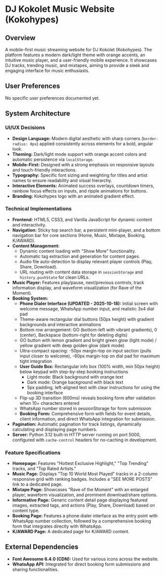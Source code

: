 # DJ Kokolet Music Website (Kokohypes)

## Overview
A mobile-first music streaming website for DJ Kokolet (Kokohypes). The platform features a modern dark/light theme with orange accents, an intuitive music player, and a user-friendly mobile experience. It showcases DJ tracks, trending music, and mixtapes, aiming to provide a sleek and engaging interface for music enthusiasts.

## User Preferences
No specific user preferences documented yet.

## System Architecture

### UI/UX Decisions
- **Design Language:** Modern digital aesthetic with sharp corners (`border-radius: 0px`) applied consistently across elements for a bold, angular look.
- **Theming:** Dark/light mode support with orange accent colors and automatic persistence via `localStorage`.
- **Mobile-First:** Designed with a strong emphasis on responsive layouts and touch-friendly interactions.
- **Typography:** Specific font sizing and weighting for titles and artist names to ensure readability and visual hierarchy.
- **Interactive Elements:** Animated success overlays, countdown timers, rainbow focus effects on inputs, and ripple animations for buttons.
- **Branding:** Kokohypes logo with an animated gradient effect.

### Technical Implementations
- **Frontend:** HTML5, CSS3, and Vanilla JavaScript for dynamic content and interactivity.
- **Navigation:** Sticky top search bar, a persistent mini-player, and a bottom navigation bar for core sections (Home, Music, Mixtape, Booking, K/AWARD).
- **Content Management:**
    - Dynamic content loading with "Show More" functionality.
    - Automatic tag extraction and generation for content pages.
    - Audio file auto-detection to display relevant player controls (Play, Share, Download).
    - URL routing with content data storage in `sessionStorage` and `history.pushState` for clean URLs.
- **Music Player:** Features play/pause, next/previous controls, track information display, and waveform visualization (for Rave of the Moment).
- **Booking System:** 
    - **Phone Dialer Interface (UPDATED - 2025-10-18):** Initial screen with welcome message, WhatsApp number input, and realistic 3x4 dial pad
    - Theme-aware rectangular dial buttons (50px height) with gradient backgrounds and interactive animations
    - Bottom row arrangement: GO (bottom-left with vibrant gradients), 0 (center), Backspace (bottom-right for deleting digits)
    - GO button with lemon gradient and bright green glow (light mode) / yellow gradient with deep golden glow (dark mode)
    - Ultra-compact spacing: -50px margin-top on input section (pulls input closer to welcome), -60px margin-top on dial pad for maximum tight integration
    - **User Guide Box:** Rectangular info box (100% width, min 50px height) below keypad with step-by-step booking instructions
      - Light mode: Black background with orange text
      - Dark mode: Orange background with black text
      - 5px padding, left-aligned text with clear instructions for using the booking interface
    - Flip-up 3D transition (600ms) reveals booking form after validation when 10+ characters entered
    - WhatsApp number stored in sessionStorage for form submission
    - **Booking Form:** Comprehensive form with fields for event details, client information, and direct WhatsApp integration for submission.
- **Pagination:** Automatic pagination for track listings, dynamically calculating and displaying page numbers.
- **Server:** Python 3.12 built-in HTTP server running on port 5000, configured with `cache-control` headers for no-caching in development.

### Feature Specifications
- **Homepage:** Features "Hottest Exclusive Highlight," "Top Trending" tracks, and "Top Rated Artists."
- **Music Page:** Displays "Top 10 World Most Played" tracks in a 2-column responsive grid with ranking badges. Includes a "SEE MORE POSTS" link to a dedicated page.
- **Mixtape Page:** Showcases "Rave of the Moment" with an enlarged player, waveform visualization, and prominent download/share options.
- **Informative Page:** Generic content detail page displaying featured images, extracted tags, and actions (Play, Share, Download) based on content type.
- **Booking Page:** Features a phone dialer interface as the entry point with WhatsApp number collection, followed by a comprehensive booking form that integrates directly with WhatsApp.
- **K/AWARD Page:** A dedicated page for K/AWARD content.

## External Dependencies
- **Font Awesome 6.4.0 (CDN):** Used for various icons across the website.
- **WhatsApp API:** Integrated for direct booking form submissions and sharing functionalities.